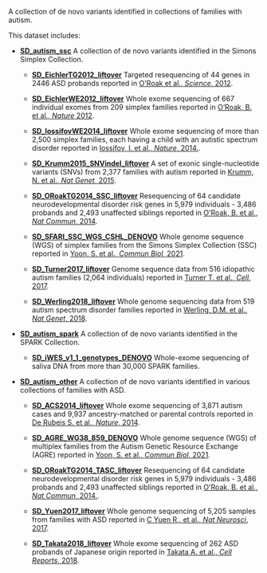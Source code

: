 
A  collection of de novo variants identified in collections of families with autism. 

This dataset includes:
- **<a href="datasets/SD_autism_ssc">SD_autism_ssc</a>**
  A collection of de novo variants identified in the Simons Simplex Collection.

    - **<a href="datasets/SD_EichlerTG2012_liftover">SD_EichlerTG2012_liftover</a>**
        Targeted resequencing of 44 genes in 2446 ASD probands reported in
        <a href="https://www.science.org/doi/10.1126/science.1227764" target="_blank">O'Roak et al., *Science*, 2012</a>.

    - **<a href="datasets/SD_EichlerWE2012_liftover">SD_EichlerWE2012_liftover</a>**
        Whole exome sequencing of 667 individual exomes from 209 simplex families
        reported in
        <a href="https://www.nature.com/articles/nature10989" target="_blank">O’Roak, B. et al., *Nature* 2012</a>.

    - **<a href="datasets/SD_IossifovWE2014_liftover">SD_IossifovWE2014_liftover</a>**
        Whole exome sequencing of more than 2,500 simplex families, each having a 
        child with an autistic spectrum disorder reported in
        <a href="https://www.nature.com/articles/nature13908" target="_blank">Iossifov, I. et al., *Nature*, 2014.</a>.

    - **<a href="datasets/SD_Krumm2015_SNVindel_liftover">SD_Krumm2015_SNVindel_liftover</a>**
        A set of exonic single-nucleotide variants (SNVs) from 2,377 families with 
        autism reported in 
        <a href="https://www.nature.com/articles/ng.3303" target="_blank">Krumm, N. et al., *Nat Genet*, 2015</a>.

    - **<a href="datasets/SD_ORoakTG2014_SSC_liftover">SD_ORoakTG2014_SSC_liftover</a>**
        Resequencing of 64 candidate neurodevelopmental disorder risk genes in 
        5,979 individuals - 3,486 probands and 2,493 unaffected siblings reported in
        <a href="https://www.nature.com/articles/ncomms6595" target="_blank">O'Roak, B. et al., *Nat Commun*, 2014</a>.


    - **<a href="datasets/SD_SFARI_SSC_WGS_CSHL_DENOVO">SD_SFARI_SSC_WGS_CSHL_DENOVO</a>**
        Whole genome sequence (WGS) of simplex families from 
        the Simons Simplex Collection (SSC) reported in 
        <a href="https://www.nature.com/articles/s42003-021-02533-z" target="_blank">Yoon, S. et al., *Commun Biol*, 2021</a>.

    - **<a href="datasets/SD_Turner2017_liftover">SD_Turner2017_liftover</a>**
        Genome sequence data from 516 idiopathic autism families (2,064 individuals)
        reported in
        <a href="https://www.cell.com/cell/fulltext/S0092-8674(17)31006-1" target="_blank">Turner T. et al., *Cell*, 2017</a>.

    - **<a href="datasets/SD_Werling2018_liftover">SD_Werling2018_liftover</a>**
        Whole genome sequencing data from 519 autism spectrum disorder families
        reported in
        <a href="https://www.nature.com/articles/s41588-018-0107-y" target="_blank">Werling, D.M. et al., *Nat Genet*, 2018</a>.

- **<a href="datasets/SD_autism_spark">SD_autism_spark</a>**
  A collection of de novo variants identified in the SPARK Collection.

    - **<a href="datasets/SD_iWES_v1_1_genotypes_DENOVO">SD_iWES_v1_1_genotypes_DENOVO</a>**
    Whole-exome sequencing of saliva DNA from more than 30,000 SPARK families.


- **<a href="datasets/SD_autism_other">SD_autism_other</a>**
    A collection of de novo variants identified in various collections of families with ASD.

    - **<a href="datasets/SD_ACS2014_liftover">SD_ACS2014_liftover</a>**
        Whole exome sequencing of 3,871 autism cases and 9,937 ancestry-matched or
        parental controls reported in 
        <a href="https://www.nature.com/articles/nature13772" target="_blank">De Rubeis S. et al., *Nature*, 2014</a>.

    - **<a href="datasets/SD_AGRE_WG38_859_DENOVO">SD_AGRE_WG38_859_DENOVO</a>**
        Whole genome sequence (WGS) of multiplex families from the Autism Genetic
        Resource Exchange (AGRE) reported in 
        <a href="https://www.nature.com/articles/s42003-021-02533-z" target="_blank">Yoon, S. et al., *Commun Biol*, 2021</a>.

    - **<a href="datasets/SD_ORoakTG2014_TASC_liftover">SD_ORoakTG2014_TASC_liftover</a>**
        Resequencing of 64 candidate neurodevelopmental disorder risk genes in 
        5,979 individuals - 3,486 probands and 2,493 unaffected siblings
        reported in
        <a href="https://www.nature.com/articles/ncomms6595" target="_blank">O'Roak, B. et al., *Nat Commun*, 2014.</a>.

    - **<a href="datasets/SD_Yuen2017_liftover">SD_Yuen2017_liftover</a>**
        Whole genome sequencing of 5,205 samples from families with ASD
        reported in 
        <a href="https://www.nature.com/articles/nn.4524" target="_blank">C Yuen R., et al., *Nat Neurosci*, 2017</a>.

    - **<a href="datasets/SD_Takata2018_liftover">SD_Takata2018_liftover</a>**
        Whole exome sequencing of 262 ASD probands of Japanese origin reported in
        <a href="https://www.cell.com/cell-reports/fulltext/S2211-1247(17)31911-3" target="_blank">Takata A. et al., *Cell Reports*, 2018</a>.
